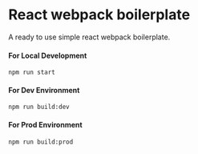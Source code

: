 # React webpack boilerplate

A ready to use simple react webpack boilerplate.

#### For Local Development 
```
npm run start
```

#### For Dev Environment 
```
npm run build:dev
```

#### For Prod Environment 
```
npm run build:prod
```